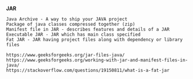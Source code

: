 
**JAR**

    Java Archive - A way to ship your JAVA project
    Package of java classes compressed together (zip)
    Manifest file in JAR - describes features and details of a JAR
    Executable JAR - JAR which has main class specified
    Fat JAR - JAR having project files along with dependency or library files
    
    https://www.geeksforgeeks.org/jar-files-java/
    https://www.geeksforgeeks.org/working-with-jar-and-manifest-files-in-java/
    https://stackoverflow.com/questions/19150811/what-is-a-fat-jar
